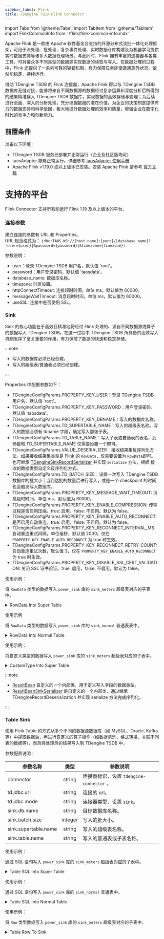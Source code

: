 ```yaml
---
sidebar_label: Flink
title: TDengine TSDB Flink Connector
---
```


import Tabs from '@theme/Tabs';
import TabItem from '@theme/TabItem';
import FlinkCommonInfo from './flink/flink-common-info.mdx'

Apache Flink 是一款由 Apache 软件基金会支持的开源分布式流批一体化处理框架，可用于流处理、批处理、复杂事件处理、实时数据仓库构建及为机器学习提供实时数据支持等诸多大数据处理场景。与此同时，Flink 拥有丰富的连接器与各类工具，可对接众多不同类型的数据源实现数据的读取与写入。在数据处理的过程中，Flink 还提供了一系列可靠的容错机制，有力保障任务即便遭遇意外状况，依然能稳定、持续运行。

借助 TDengine TSDB 的 Flink 连接器，Apache Flink 得以与 TDengine TSDB 数据库无缝对接，能够将来自不同数据源的数据经过复杂运算和深度分析后所得到的结果精准存入 TDengine TSDB 数据库，实现数据的高效存储与管理；为后续进行全面、深入的分析处理，充分挖掘数据的潜在价值，为企业的决策制定提供有力的数据支持和科学依据，极大地提升数据处理的效率和质量，增强企业在数字化时代的竞争力和创新能力。

## 前置条件

准备以下环境：

- TDengine TSDB 服务已部署并正常运行（企业及社区版均可）
- taosAdapter 能够正常运行。详细参考 [taosAdapter 使用手册](../../../reference/components/taosadapter)
- Apache Flink v1.19.0 或以上版本已安装。安装 Apache Flink 请参考 [官方文档](https://flink.apache.org/)

# 支持的平台

Flink Connector 支持所有能运行 Flink 1.19 及以上版本的平台。

<FlinkCommonInfo />

### 连接参数

建立连接的参数有 URL 和 Properties。  
URL 规范格式为：
`jdbc:TAOS-WS://[host_name]:[port]/[database_name]?[user={user}|&password={password}|&timezone={timezone}]`  

参数说明：

- user：登录 TDengine TSDB 用户名，默认值 'root'。
- password：用户登录密码，默认值 'taosdata'。
- database_name: 数据库名称。
- timezone: 时区设置。
- httpConnectTimeout: 连接超时时间，单位 ms，默认值为 60000。
- messageWaitTimeout: 消息超时时间，单位 ms，默认值为 60000。
- useSSL: 连接中是否使用 SSL。

### Sink

Sink 的核心功能在于高效且精准地将经过 Flink 处理的、源自不同数据源或算子的数据写入 TDengine TSDB。在这一过程中 TDengine TSDB 所具备的高效写入机制发挥了至关重要的作用，有力保障了数据的快速和稳定存储。

:::note

- 写入的数据库必须已经创建。
- 写入的超级表/普通表必须已经创建。

:::

Properties 中配置参数如下：

- TDengineConfigParams.PROPERTY_KEY_USER：登录 TDengine TSDB 用户名，默认值 'root'。
- TDengineConfigParams.PROPERTY_KEY_PASSWORD：用户登录密码，默认值 'taosdata'。
- TDengineConfigParams.PROPERTY_KEY_DBNAME：写入的数据库名称。
- TDengineConfigParams.TD_SUPERTABLE_NAME：写入的超级表名称。写入的数据必须有 tbname 字段，确定写入那张子表。
- TDengineConfigParams.TD_TABLE_NAME：写入子表或普通表的表名，此参数和 TD_SUPERTABLE_NAME 仅需要设置一个即可。
- TDengineConfigParams.VALUE_DESERIALIZER：接收结果集反序列化方法，如果接收结果集类型是 Flink 的 `RowData`，仅需要设置为 `RowData`即可。也可继承 [TDengineSinkRecordSerializer](https://github.com/taosdata/flink-connector-tdengine/blob/main/src/main/java/com/taosdata/flink/sink/serializer/TDengineSinkRecordSerializer.java) 并实现 `serialize` 方法，根据 接收的数据类型自定义反序列化方式。
- TDengineConfigParams.TD_BATCH_SIZE：设置一次写入 TDengine TSDB 数据库的批大小 | 当到达批的数量后进行写入，或是一个 checkpoint 的时间也会触发写入数据库。
- TDengineConfigParams.PROPERTY_KEY_MESSAGE_WAIT_TIMEOUT: 消息超时时间，单位 ms，默认值为 60000。
- TDengineConfigParams.PROPERTY_KEY_ENABLE_COMPRESSION: 传输过程是否启用压缩。true: 启用，false: 不启用。默认为 false。
- TDengineConfigParams.PROPERTY_KEY_ENABLE_AUTO_RECONNECT: 是否启用自动重连。true: 启用，false: 不启用。默认为 false。
- TDengineConfigParams.PROPERTY_KEY_RECONNECT_INTERVAL_MS: 自动重连重试间隔，单位毫秒，默认值 2000。仅在 `PROPERTY_KEY_ENABLE_AUTO_RECONNECT` 为 true 时生效。
- TDengineConfigParams.PROPERTY_KEY_RECONNECT_RETRY_COUNT: 自动重连重试次数，默认值 3，仅在 `PROPERTY_KEY_ENABLE_AUTO_RECONNECT` 为 true 时生效。
- TDengineConfigParams.PROPERTY_KEY_DISABLE_SSL_CERT_VALIDATION: 关闭 SSL 证书验证。true: 启用，false: 不启用。默认为 false。

使用示例：

将 `RowData` 类型的数据写入 `power_sink` 库的 `sink_meters` 超级表对应的子表中。

<details>
<summary>RowData Into Super Table</summary>
```java
{{#include docs/examples/flink/sink/Main.java:RowDataToSuperTable}}
```
</details>

使用示例

将 `RowData` 类型的数据写入 `power_sink` 库的 `sink_normal` 普通表表中。

<details>
<summary>RowData Into Normal Table</summary>
```java
{{#include docs/examples/flink/sink/Main.java:RowDataToNormalTable}}
```
</details>

使用示例：

将自定义类型的数据写入 `power_sink` 库的 `sink_meters` 超级表对应的子表中。

<details>
<summary>CustomType Into Super Table</summary>
```java
{{#include docs/examples/flink/sink/Main.java:CustomTypeToNormalTable}}
```
</details>

:::note

- [ResultBean](https://github.com/taosdata/flink-connector-tdengine/blob/main/src/test/java/com/taosdata/flink/entity/ResultBean.java) 自定义的一个内部类，用于定义写入字段的数据类型。
- [ResultBeanSinkSerializer](https://github.com/taosdata/flink-connector-tdengine/blob/main/src/test/java/com/taosdata/flink/entity/ResultBeanSinkSerializer.java) 是自定义的一个内部类，通过继承 TDengineRecordDeserialization 并实现 serialize 方法完成序列化。

:::

### Table Sink

使用 Flink Table 的方式从多个不同的数据源数据库（如 MySQL、Oracle, Kafka 等）中提取数据后，再进行自定义的算子操作（如数据清洗、格式转换、关联不同表的数据等），然后将处理后的结果写入到 TDengine TSDB 中。

参数配置说明：

|         参数名称          |  类型   | 参数说明      |
| ----------------------- | :-----: | ------------ |
| connector  | string | 连接器标识，设置 `tdengine-connector` 。|
| td.jdbc.url| string | 连接的 url。|
| td.jdbc.mode | string | 连接器类型，设置 `sink`。|
| sink.db.name|string| 目标数据库名称。|
| sink.batch.size | integer | 写入的批大小。|
| sink.supertable.name|string |写入的超级表名称。|
| sink.table.name|string|写入的普通表或子表名称。|

使用示例：

通过 SQL 语句写入 `power_sink` 库的 `sink_meters` 超级表对应的子表中。

<details>
<summary>Table SQL Into Super Table </summary>
```java
{{#include docs/examples/flink/sink/Main.java:TableSqlToSink}}
```
</details>

使用示例：

通过 SQL 语句写入 `power_sink` 库的 `sink_normal` 普通表中。

<details>
<summary>Table SQL Into Normal Table </summary>
```java
{{#include docs/examples/flink/sink/Main.java:NormalTableSqlToSink}}
```
</details>

使用示例：

将 `Row` 类型数据写入 `power_sink` 库的 `sink_meters` 超级表对应的子表中。

<details>
<summary>Table Row To Sink </summary>
```java
{{#include docs/examples/flink/sink/Main.java:TableRowToSink}}
```
</details>
